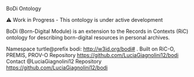 BoDi Ontology

⚠️ Work in Progress - This ontology is under active development

BoDi (Born-Digital Module) is an extension to the Records in Contexts (RiC) ontology for describing born-digital resources in personal archives.

Namespace
turtle@prefix bodi: <http://w3id.org/bodi#> .
Built on
RiC-O, PREMIS, PROV-O
Repository
https://github.com/LuciaGiagnolini12/bodi
Contact
@LuciaGiagnolini12
Repository
https://github.com/LuciaGiagnolini12/bodi
